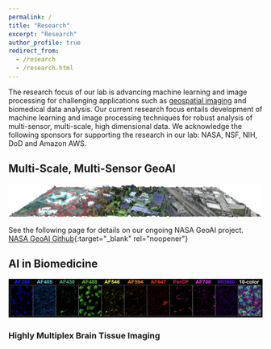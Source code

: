 ```yaml
---
permalink: /
title: "Research"
excerpt: "Research"
author_profile: true
redirect_from: 
  - /research
  - /research.html
---
```


The research focus of our lab is advancing machine learning and image processing for challenging applications such as [geospatial imaging](##Multi-Scale,-Multi-Sensor-GeoAI) and biomedical data analysis. Our current research focus entails development of machine learning and image processing techniques for robust analysis of multi-sensor, multi-scale, high dimensional data. We acknowledge the following sponsors for supporting the research in our lab: NASA, NSF, NIH, DoD and Amazon AWS. 

## Multi-Scale, Multi-Sensor GeoAI

![Multi-Sensor Remote Sensing](../images/ImageAssets/OverviewRS.png)

See the following page for details on our ongoing NASA GeoAI project.
[NASA GeoAI Github](https://github.com/PrasadLab/NASA-GeoAI-Project){:target="_blank" rel="noopener"}

## AI in Biomedicine 
![Highly Multiplexed IF Image](../images/ImageAssets/OverviewBio.png)

### Highly Multiplex Brain Tissue Imaging

